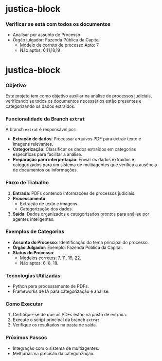 # justica-block
### Verificar se está com todos os documentos
- Analisar por assunto de Processo
- Órgão julgador: Fazenda Pública da Capital
  - Modelo de correto de processo Apto: 7
  - Não aptos: 6,11,18,19
# justica-block

### Objetivo
Este projeto tem como objetivo auxiliar na análise de processos judiciais, verificando se todos os documentos necessários estão presentes e categorizando os dados extraídos.

### Funcionalidade da Branch `extrat`
A branch `extrat` é responsável por:
- **Extração de dados**: Processar arquivos PDF para extrair texto e imagens relevantes.
- **Categorização**: Classificar os dados extraídos em categorias específicas para facilitar a análise.
- **Preparação para interpretação**: Enviar os dados extraídos e categorizados para um sistema de multiagentes que verifica a ausência de documentos ou informações.

### Fluxo de Trabalho
1. **Entrada**: PDFs contendo informações de processos judiciais.
2. **Processamento**:
   - Extração de texto e imagens.
   - Categorização dos dados.
3. **Saída**: Dados organizados e categorizados prontos para análise por agentes inteligentes.

### Exemplos de Categorias
- **Assunto do Processo**: Identificação do tema principal do processo.
- **Órgão Julgador**: Exemplo: Fazenda Pública da Capital.
- **Status do Processo**:
  - Modelos corretos: 7, 11, 19, 22.
  - Não aptos: 6, 8, 18.

### Tecnologias Utilizadas
- Python para processamento de PDFs.
- Frameworks de IA para categorização e análise.

### Como Executar
1. Certifique-se de que os PDFs estão na pasta de entrada.
2. Execute o script principal da branch `extrat`.
3. Verifique os resultados na pasta de saída.

### Próximos Passos
- Integração com o sistema de multiagentes.
- Melhorias na precisão da categorização.
